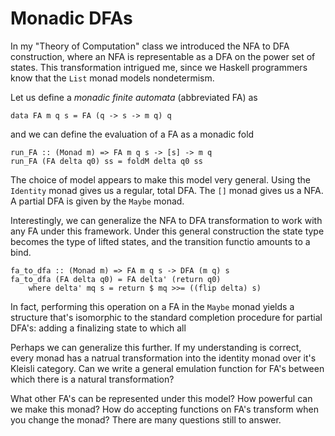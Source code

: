 # Monadic DFAs

In my "Theory of Computation" class we introduced the NFA to DFA construction, where an NFA is representable as a DFA on the power set of states. This transformation intrigued me, since we Haskell programmers know that the  ``List`` monad models nondetermism. 

Let us define a *monadic finite automata* (abbreviated FA) as 
```
data FA m q s = FA (q -> s -> m q) q
```
and we can define the evaluation of a FA as a monadic fold
```
run_FA :: (Monad m) => FA m q s -> [s] -> m q
run_FA (FA delta q0) ss = foldM delta q0 ss
```
The choice of model appears to make this model very general. Using the ``Identity`` monad gives us a regular, total DFA. The ``[]`` monad gives us a NFA. A partial DFA is given by the ``Maybe`` monad. 

Interestingly, we can generalize the NFA to DFA transformation to work with any FA under this framework. Under this general construction the state type becomes the type of lifted states, and the transition functio amounts to a bind. 
```
fa_to_dfa :: (Monad m) => FA m q s -> DFA (m q) s 
fa_to_dfa (FA delta q0) = FA delta' (return q0)     
    where delta' mq s = return $ mq >>= ((flip delta) s)
```
In fact, performing this operation on a FA in the ``Maybe`` monad yields a structure that's isomorphic to the standard completion procedure for partial DFA's: adding a finalizing state to which all 

Perhaps we can generalize this further. If my understanding is correct, every monad has a natrual transformation into the identity monad over it's Kleisli category. Can we write a general emulation function for FA's between which there is a natural transformation? 

What other FA's can be represented under this model? How powerful can we make this monad? How do accepting functions on FA's transform when you change the monad? There are many questions still to answer. 
